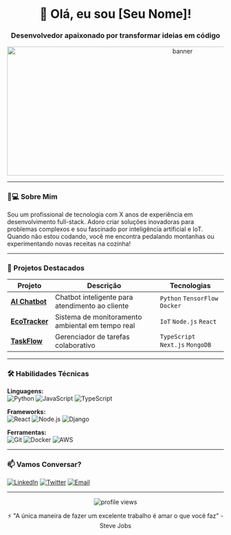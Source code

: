 <h1 align="center">👋 Olá, eu sou [Seu Nome]!</h1>
<h3 align="center">Desenvolvedor apaixonado por transformar ideias em código</h3>

<p align="center">
  <img src="https://example.com/banner-tech.jpg" alt="banner" width="800" height="300"/>
</p>

---

### 🧑💻 Sobre Mim
Sou um profissional de tecnologia com X anos de experiência em desenvolvimento full-stack. Adoro criar soluções inovadoras para problemas complexos e sou fascinado por inteligência artificial e IoT. Quando não estou codando, você me encontra pedalando montanhas ou experimentando novas receitas na cozinha!

---

### 🚀 Projetos Destacados

| Projeto | Descrição | Tecnologias |
|---------|-----------|-------------|
| **[AI Chatbot](https://github.com/)** | Chatbot inteligente para atendimento ao cliente | `Python` `TensorFlow` `Docker` |
| **[EcoTracker](https://github.com/)** | Sistema de monitoramento ambiental em tempo real | `IoT` `Node.js` `React` |
| **[TaskFlow](https://github.com/)** | Gerenciador de tarefas colaborativo | `TypeScript` `Next.js` `MongoDB` |

---

### 🛠️ Habilidades Técnicas

**Linguagens:**  
![Python](https://img.shields.io/badge/Python-3776AB?style=for-the-badge&logo=python&logoColor=white)
![JavaScript](https://img.shields.io/badge/JavaScript-F7DF1E?style=for-the-badge&logo=javascript&logoColor=black)
![TypeScript](https://img.shields.io/badge/TypeScript-007ACC?style=for-the-badge&logo=typescript&logoColor=white)

**Frameworks:**  
![React](https://img.shields.io/badge/React-20232A?style=for-the-badge&logo=react&logoColor=61DAFB)
![Node.js](https://img.shields.io/badge/Node.js-339933?style=for-the-badge&logo=nodedotjs&logoColor=white)
![Django](https://img.shields.io/badge/Django-092E20?style=for-the-badge&logo=django&logoColor=white)

**Ferramentas:**  
![Git](https://img.shields.io/badge/Git-F05032?style=for-the-badge&logo=git&logoColor=white)
![Docker](https://img.shields.io/badge/Docker-2496ED?style=for-the-badge&logo=docker&logoColor=white)
![AWS](https://img.shields.io/badge/AWS-232F3E?style=for-the-badge&logo=amazon-aws&logoColor=white)

---

### 📫 Vamos Conversar?

[![LinkedIn](https://img.shields.io/badge/LinkedIn-0077B5?style=for-the-badge&logo=linkedin&logoColor=white)](https://linkedin.com/in/[seu-linkedin])
[![Twitter](https://img.shields.io/badge/Twitter-1DA1F2?style=for-the-badge&logo=twitter&logoColor=white)](https://twitter.com/[seu-twitter])
[![Email](https://img.shields.io/badge/Email-D14836?style=for-the-badge&logo=gmail&logoColor=white)](mailto:seu@email.com)

---

<p align="center">
  <img src="https://komarev.com/ghpvc/?username=seuusername&label=Profile+Views&color=blueviolet&style=flat" alt="profile views"/>
</p>

<p align="center">
  ⚡ "A única maneira de fazer um excelente trabalho é amar o que você faz" - Steve Jobs
</p>
